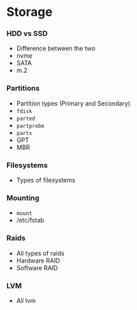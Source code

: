# Storage


### HDD vs SSD
- Difference between the two
- nvme
- SATA
- m.2

### Partitions
- Partition types (Primary and Secondary)
- `fdisk`
- `parted`
- `partprobe`
- `partx`
- GPT
- MBR

### Filesystems
- Types of filesystems


### Mounting
- `mount`
- /etc/fstab

### Raids
- All types of raids
- Hardware RAID
- Software RAID

### LVM
- All lvm
